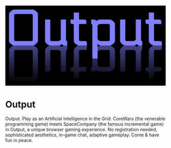 ![logo](https://github.com/into-the-grid/output/raw/main/logo-1280.jpg)

# Output

Output. Play as an Artificial Intelligence in the Grid. CoreWars (the venerable programming game) meets SpaceCompany (the famous incremental game) in Output, a unique browser gaming experience. No registration needed, sophisticated aesthetics, in-game chat, adaptive gameplay. Come & have fun in peace.
